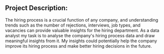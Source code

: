  **Project Description:**
---
The hiring process is a crucial function of any company, and understanding trends such as the number of rejections, interviews, job types, and vacancies can provide valuable insights for the hiring department. As a data analyst my task is to analyse the company's hiring process data and draw meaningful insights from it. My insights could potentially help the company improve its hiring process and make better hiring decisions in the future.

